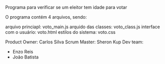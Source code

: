 Programa para verificar se um eleitor tem idade para votar

O programa contém 4 arquivos, sendo:

arquivo princiapl: voto_main.js
arquido das classes: voto_class.js
interface com o usuário: voto.html
estilos do sistema: voto.css

Product Owner: Carlos Silva
Scrum Master: Sheron Kup
Dev team:
  - Enzo Reis
  - João Batista
